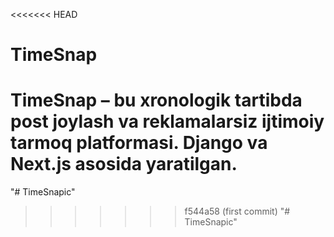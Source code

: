 <<<<<<< HEAD
# TimeSnap
TimeSnap – bu xronologik tartibda post joylash va reklamalarsiz ijtimoiy tarmoq platformasi. Django va Next.js asosida yaratilgan.
=======
"# TimeSnapic" 
>>>>>>> f544a58 (first commit)
"# TimeSnapic" 
